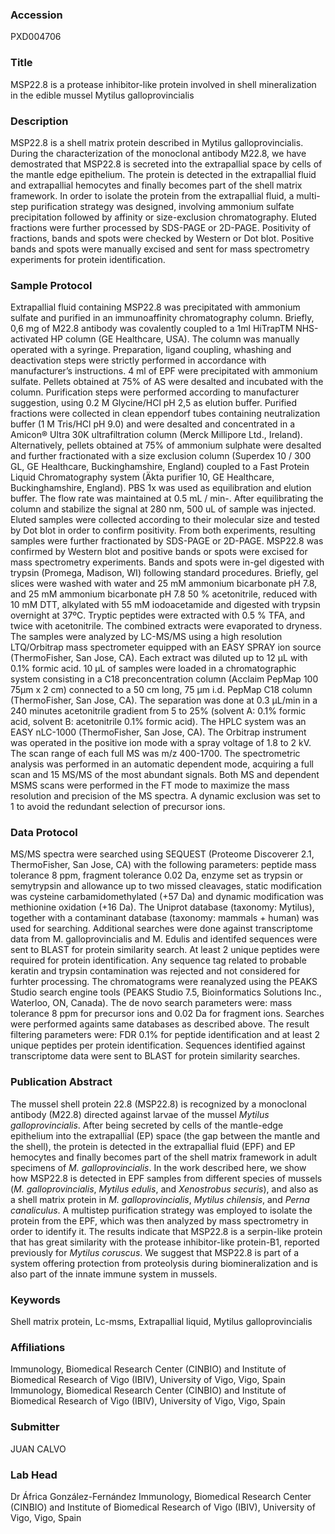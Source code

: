 ### Accession
PXD004706

### Title
MSP22.8 is a protease inhibitor-like protein involved in shell mineralization in the edible mussel Mytilus galloprovincialis

### Description
MSP22.8 is a shell matrix protein described in Mytilus galloprovincialis. During the characterization of the monoclonal antibody M22.8, we have demostrated that MSP22.8 is secreted into the extrapallial space by cells of the mantle edge epithelium. The protein is detected in the extrapallial fluid and extrapallial hemocytes and finally becomes part of the shell matrix framework. In order to isolate the protein from the extrapallial fluid, a multi-step purification strategy was designed, involving ammonium sulfate precipitation followed by affinity or size-exclusion chromatography. Eluted fractions were further processed by SDS-PAGE or 2D-PAGE. Positivity of fractions, bands and spots were checked by Western or Dot blot. Positive bands and spots were manually excised and sent for mass spectrometry experiments for protein identification.

### Sample Protocol
Extrapallial fluid containing MSP22.8 was precipitated with ammonium sulfate and purified in an immunoaffinity chromatography column. Briefly, 0,6 mg of M22.8 antibody was covalently coupled to a 1ml HiTrapTM NHS-activated HP column (GE Healthcare, USA). The column was manually operated with a syringe. Preparation, ligand coupling, whashing and deactivation steps were strictly performed in accordance with manufacturer’s instructions. 4 ml of EPF were precipitated with ammonium sulfate. Pellets obtained at 75% of AS were desalted and incubated with the column. Purification steps were performed according to manufacturer suggestion, using 0.2 M Glycine/HCl pH 2,5 as elution buffer. Purified fractions were collected in clean eppendorf tubes containing neutralization buffer (1 M Tris/HCl pH 9.0) and were desalted and concentrated in a Amicon® Ultra 30K ultrafiltration column (Merck Millipore Ltd., Ireland). Alternatively, pellets obtained at 75% of ammonium sulphate were desalted and further fractionated with a size exclusion column (Superdex 10 / 300 GL, GE Healthcare, Buckinghamshire, England) coupled to a Fast Protein Liquid Chromatography system (Äkta purifier 10, GE Healthcare, Buckinghamshire, England). PBS 1x was used as equilibration and elution buffer. The flow rate was maintained at 0.5 mL / min-. After equilibrating the column and stabilize the signal at 280 nm, 500 uL of sample was injected. Eluted samples were collected according to their molecular size and tested by Dot blot in order to confirm positivity. From both experiments, resulting samples were further fractionated by SDS-PAGE or 2D-PAGE. MSP22.8 was confirmed by Western blot and positive bands or spots were excised for mass spectrometry experiments. Bands and spots were in-gel digested with trypsin (Promega, Madison, WI) following standard procedures. Briefly, gel slices were washed with water and 25 mM ammonium bicarbonate pH 7.8, and 25 mM ammonium bicarbonate pH 7.8 50 % acetonitrile, reduced with 10 mM DTT, alkylated with 55 mM iodoacetamide and digested with trypsin overnight at 37ºC. Tryptic peptides were extracted with 0.5 % TFA, and twice with acetonitrile. The combined extracts were evaporated to dryness. The samples were analyzed by LC-MS/MS using a high resolution LTQ/Orbitrap mass spectrometer equipped with an EASY SPRAY ion source (ThermoFisher, San Jose, CA). Each extract was diluted up to 12 µL with 0.1% formic acid. 10 µL of samples were loaded in a chromatographic system consisting in a C18 preconcentration column (Acclaim PepMap 100 75µm x 2 cm) connected to a 50 cm long, 75 µm i.d. PepMap C18 column (ThermoFisher, San Jose, CA). The separation was done at 0.3 µL/min in a 240 minutes acetonitrile gradient from 5 to 25% (solvent A: 0.1% formic acid, solvent B: acetonitrile 0.1% formic acid). The HPLC system was an EASY nLC-1000 (ThermoFisher, San Jose, CA). The Orbitrap instrument was operated in the positive ion mode with a spray voltage of 1.8 to 2 kV. The scan range of each full MS was m/z 400-1700. The spectrometric analysis was performed in an automatic dependent mode, acquiring a full scan and 15 MS/MS of the most abundant signals. Both MS and dependent MSMS scans were performed in the FT mode to maximize the mass resolution and precision of the MS spectra. A dynamic exclusion was set to 1 to avoid the redundant selection of precursor ions.

### Data Protocol
MS/MS spectra were searched using SEQUEST (Proteome Discoverer 2.1, ThermoFisher, San Jose, CA) with the following parameters: peptide mass tolerance 8 ppm, fragment tolerance 0.02 Da, enzyme set as trypsin or semytrypsin and allowance up to two missed cleavages, static modification was cysteine carbamidomethylated (+57 Da) and dynamic modification was methionine oxidation (+16 Da). The Uniprot database (taxonomy: Mytilus), together with a contaminant database (taxonomy: mammals + human) was used for searching. Additional searches were done against transcriptome data from M. galloprovincialis and M. Edulis and identifed sequences were sent to BLAST for protein similarity search. At least 2 unique peptides were required for protein identification. Any sequence tag related to probable keratin and trypsin contamination was rejected and not considered for furhter processing. The chromatograms were reanalyzed using the PEAKS Studio search engine tools (PEAKS Studio 7.5, Bioinformatics Solutions Inc., Waterloo, ON, Canada). The de novo search parameters were: mass tolerance 8 ppm for precursor ions and 0.02 Da for fragment ions. Searches were performed againts same databases as described above. The result filtering parameters were: FDR 0.1% for peptide identification and at least 2 unique peptides per protein identification. Sequences identified against transcriptome data were sent to BLAST for protein similarity searches.

### Publication Abstract
The mussel shell protein 22.8 (MSP22.8) is recognized by a monoclonal antibody (M22.8) directed against larvae of the mussel <i>Mytilus galloprovincialis</i>. After being secreted by cells of the mantle-edge epithelium into the extrapallial (EP) space (the gap between the mantle and the shell), the protein is detected in the extrapallial fluid (EPF) and EP hemocytes and finally becomes part of the shell matrix framework in adult specimens of <i>M. galloprovincialis</i>. In the work described here, we show how MSP22.8 is detected in EPF samples from different species of mussels (<i>M. galloprovincialis</i>, <i>Mytilus edulis</i>, and <i>Xenostrobus securis</i>), and also as a shell matrix protein in <i>M. galloprovincialis</i>, <i>Mytilus chilensis</i>, and <i>Perna canaliculus</i>. A multistep purification strategy was employed to isolate the protein from the EPF, which was then analyzed by mass spectrometry in order to identify it. The results indicate that MSP22.8 is a serpin-like protein that has great similarity with the protease inhibitor-like protein-B1, reported previously for <i>Mytilus coruscus</i>. We suggest that MSP22.8 is part of a system offering protection from proteolysis during biomineralization and is also part of the innate immune system in mussels.

### Keywords
Shell matrix protein, Lc-msms, Extrapallial liquid, Mytilus galloprovincialis

### Affiliations
 Immunology, Biomedical Research Center (CINBIO) and Institute of Biomedical Research of Vigo (IBIV), University of Vigo, Vigo, Spain 
Immunology, Biomedical Research Center (CINBIO) and Institute of Biomedical Research of Vigo (IBIV), University of Vigo, Vigo, Spain

### Submitter
JUAN CALVO

### Lab Head
Dr África González-Fernández
Immunology, Biomedical Research Center (CINBIO) and Institute of Biomedical Research of Vigo (IBIV), University of Vigo, Vigo, Spain



